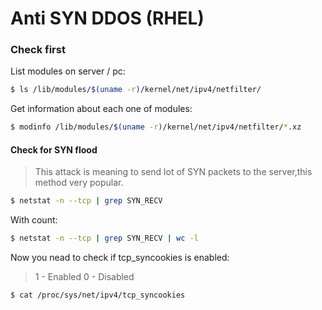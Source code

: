 # Anti SYN DDOS (RHEL)

### Check first
List modules on server / pc:
```sh
$ ls /lib/modules/$(uname -r)/kernel/net/ipv4/netfilter/
```
Get information about each one of modules:
```sh
$ modinfo /lib/modules/$(uname -r)/kernel/net/ipv4/netfilter/*.xz
```


#### Check for SYN flood
> This attack is meaning to send lot of SYN packets to the server,this method very popular.
```sh
$ netstat -n --tcp | grep SYN_RECV
```
With count:
```sh
$ netstat -n --tcp | grep SYN_RECV | wc -l  
```

Now you nead to check if tcp_syncookies is enabled:
> 1 - Enabled
> 0 - Disabled
```sh
$ cat /proc/sys/net/ipv4/tcp_syncookies
```
